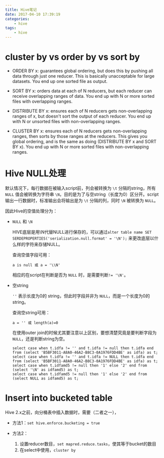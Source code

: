```yaml
---
title: Hive笔记
date: 2017-04-10 17:39:19
categories:
    - hive
tags:
    - hive
---
```


# cluster by vs order by vs sort by

* ORDER BY x: guarantees global ordering, but does this by pushing all data through just one reducer. This is basically unacceptable for large datasets. You end up one sorted file as output.

* SORT BY x: orders data at each of N reducers, but each reducer can receive overlapping ranges of data. You end up with N or more sorted files with overlapping ranges.

* DISTRIBUTE BY x: ensures each of N reducers gets non-overlapping ranges of x, but doesn't sort the output of each reducer. You end up with N or unsorted files with non-overlapping ranges.

* CLUSTER BY x: ensures each of N reducers gets non-overlapping ranges, then sorts by those ranges at the reducers. This gives you global ordering, and is the same as doing (DISTRIBUTE BY x and SORT BY x). You end up with N or more sorted files with non-overlapping ranges.


# Hive NULL处理

默认情况下，每行数据在被输入script前，列会被转换为 `\t` 分隔的string，所有 `NULL` 值会被转换为字符串 `\N`，目的是为了与空string（长度为0）区分开。script输出一行数据时，标准输出会将输出是为 `\t` 分隔的列，同时 `\N` 被转换为 `NULL`。

因此Hive的空值处理分为：

* `NULL` 和 `\N`

    HIVE底层是用\N代替NULL进行保存的，可以通过`alter table name SET SERDEPROPERTIES('serialization.null.format' = '\N');` 来更改底层以什么样的字符来存储NULL。

    查询空值字段可用：

    ```
    a is null 或 a = '\\N'
    ```

    相应的在script在判断是否为 `NULL` 时，是需要判断`!= '\N'`。

* 空string

    `''` 表示长度为0的 string，但此时字段并非为 `NULL`，而是一个长度为0的 string。

    查询空string可用：

    ```
    a = '' 或 length(a)=0
    ```

    在使用outer join的时候尤其要注意以上区别，要想清楚究竟是要判断字段为 `NULL`，还是判断string为空。

    ```hive
    select case when t.idfa != '' and t.idfa != null then t.idfa end from (select 'B5BF3011-A8A0-46A2-B8C3-0A1976FDD4BE' as idfa) as t;
    select case when t.idfa != '' and t.idfa != NULL then t.idfa end from (select 'B5BF3011-A8A0-46A2-B8C3-0A1976FDD4BE' as idfa) as t;
    select case when t.idfamd5 != null then '1' else '2' end from (select '\N' as idfamd5) as t;
    select case when t.idfamd5 != null then '1' else '2' end from (select NULL as idfamd5) as t;
    ```


# Insert into bucketed table

Hive 2.x之前，向分桶表中插入数据时，需要（二者之一），

* 方法1：`set hive.enforce.bucketing = true`

* 方法2：
    1. 设置reducer数目，`set mapred.reduce.tasks`，使其等于bucket的数目
    2. 在select中使用，`cluster by`